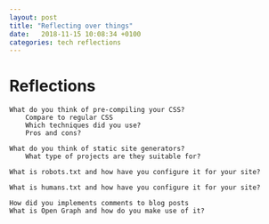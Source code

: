 ```yaml
---
layout: post
title: "Reflecting over things"
date:   2018-11-15 10:08:34 +0100
categories: tech reflections
---
```


# Reflections



    What do you think of pre-compiling your CSS?
        Compare to regular CSS
        Which techniques did you use?
        Pros and cons?

    What do you think of static site generators?
        What type of projects are they suitable for?

    What is robots.txt and how have you configure it for your site?

    What is humans.txt and how have you configure it for your site?

    How did you implements comments to blog posts
    What is Open Graph and how do you make use of it?
